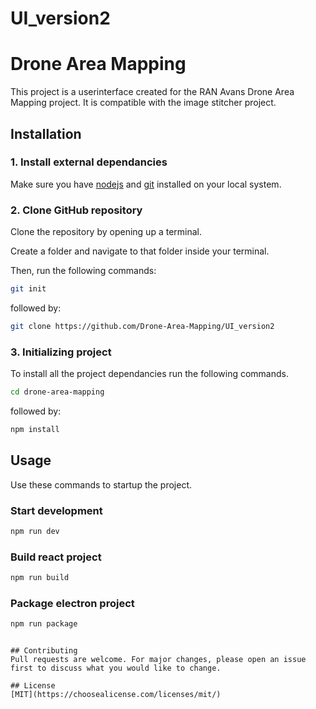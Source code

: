 # UI_version2

# Drone Area Mapping

This project is a userinterface created for the RAN Avans Drone Area Mapping project. It is compatible with the image stitcher project.

## Installation

### 1. Install external dependancies
Make sure you have [nodejs](https://nodejs.org/en/download/) and [git](https://git-scm.com/downloads) installed on your local system.

### 2. Clone GitHub repository
Clone the repository by opening up a terminal.

Create a folder and navigate to that folder inside your terminal.

Then, run the following commands:
```bash
git init
```
followed by:
```bash
git clone https://github.com/Drone-Area-Mapping/UI_version2
```

### 3. Initializing project

To install all the project dependancies run the following commands.
```bash
cd drone-area-mapping
```
followed by:
```bash
npm install
```

## Usage
Use these commands to startup the project.
### Start development
```bash
npm run dev
```
### Build react project
```bash
npm run build
```

### Package electron project
```bash
npm run package
```
```

## Contributing
Pull requests are welcome. For major changes, please open an issue first to discuss what you would like to change.

## License
[MIT](https://choosealicense.com/licenses/mit/)
